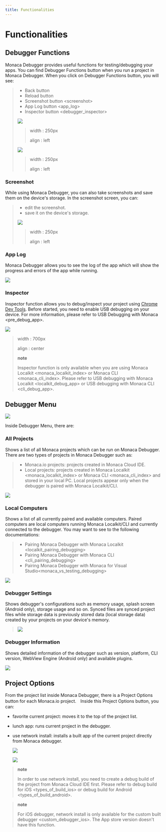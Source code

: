 ```yaml
---
title: Functionalities
---
```



Functionalities
===============

Debugger Functions
------------------

Monaca Debugger provides useful functions for testing/debugging your
apps. You can find Debugger Functions button when you run a project in
Monaca Debugger. When you click on Debugger Functions button, you will
see:

> -   Back button
> -   Reload button
> -   Screenshot button \<screenshot\>
> -   App Log button \<app\_log\>
> -   Inspector button \<debugger\_inspector\>
>
> ![](images/features/1.png)
>
> > width
> > :   250px
> >
> > align
> > :   left
> >
> ![](images/features/2.png)
>
> > width
> > :   250px
> >
> > align
> > :   left
> >
### Screenshot

While using Monaca Debugger, you can also take screenshots and save them
on the device's storage. In the screenshot screen, you can:

> -   edit the screenshot.
> -   save it on the device's storage.
>
> ![](images/features/4.png)
>
> > width
> > :   250px
> >
> > align
> > :   left
> >
### App Log

Monaca Debugger allows you to see the log of the app which will show the
progress and errors of the app while running.

![](images/features/3.png%0A%20:width:%20250px%0A%20:align:%20center)

### Inspector

Inspector function allows you to debug/inspect your project using
[Chrome Dev Tools](https://developer.chrome.com/devtools/index). Before
started, you need to enable USB debugging on your device. For more
information, please refer to
USB Debugging with Monaca \<pre\_debug\_app\>.

![](images/features/7.png)

> width
> :   700px
>
> align
> :   center
>
> **note**
>
> Inspector function is only available when you are using
> Monaca Localkit \<monaca\_localkit\_index\> or
> Monaca CLI \<monaca\_cli\_index\>. Please refer to
> USB debugging with Monaca Localkit \<localkit\_debug\_app\> or
> USB debugging with Monaca CLI \<cli\_debug\_app\>.

Debugger Menu
-------------

![](images/features/8.png%0A%20:width:%20250px%0A%20:align:%20center)

Inside Debugger Menu, there are:

### All Projects

Shows a list of all Monaca projects which can be run on Monaca Debugger.
There are two types of projects in Monaca Debugger such as:

> -   Monaca.io projects: projects created in Monaca Cloud IDE.
> -   Local projects: projects created in
>     Monaca Localkit \<monaca\_localkit\_index\> or
>     Monaca CLI \<monaca\_cli\_index\> and stored in your local PC.
>     Local projects appear only when the debugger is paired with Monaca
>     Localkit/CLI.

![](images/features/9.png%0A%20:width:%20250px%0A%20:align:%20center)

### Local Computers

Shows a list of all currently paired and available computers. Paired
computers are local computers running Monaca Localkit/CLI and currently
connected to the debugger. You may want to see to the following
documentations:

> -   Pairing Monaca Debugger with Monaca Localkit \<localkit\_pairing\_debugging\>
> -   Pairing Monaca Debugger with Monaca CLI \<cli\_pairing\_debugging\>
> -   Pairing Monaca Debugger with Monaca for Visual Studio\<monaca\_vs\_testing\_debugging\>

![](images/features/10.png%0A%20:width:%20250px%0A%20:align:%20center)

### Debugger Settings

Shows debugger's configurations such as memory usage, splash screen
(Android only), storage usage and so on. Synced files are synced project
files while storage data is previously stored data (local storage data)
created by your projects on your device's memory.

> ![](images/features/11.png%0A%20:width:%20250px%0A%20:align:%20center)

### Debugger Information

Shows detailed information of the debugger such as version, platform,
CLI version, WebView Engine (Android only) and available plugins.

![](images/features/12.png%0A%20:width:%20250px%0A%20:align:%20center)

Project Options
---------------

From the project list inside Monaca Debugger, there is a Project Options
button for each Monaca.io project.　Inside this Project Options button,
you can:

-   favorite current project: moves it to the top of the project list.
-   lunch app: runs current project in the debugger.
-   use network install: installs a built app of the current project
    directly from Monaca debugger.

    ![](images/features/13.png)

    ![](images/features/14.png)

> **note**
>
> In order to use network install, you need to create a debug build of
> the project from Monaca Cloud IDE first. Please refer to
> debug build for iOS \<types\_of\_build\_ios\> or
> debug build for Android \<types\_of\_build\_android\>.

> **note**
>
> For iOS debugger, network install is only available for the
> custom built debugger \<custom\_debugger\_ios\>. The App store version
> doesn't have this function.
